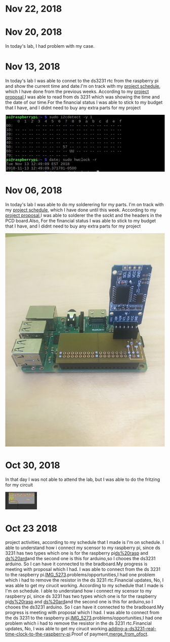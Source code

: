 # Nov 22, 2018 




#  Nov 20, 2018 
In today's lab, I had problem with my case. 
#  Nov 13, 2018 

In today's lab I was able to connet to the ds3231 rtc from the raspberry pi and show the current time and date.I'm on track with my [project schedule](https://github.com/rulaone/DS3231/blob/master/documentation/Rula%20Schedule.docx), which I have done from the previous weeks. According to my [project proposal](https://github.com/rulaone/DS3231/blob/master/RULAPR.xlsx),I was able to read from ds 3231 which was showing the time and the date of our time.For the financial status I was able to stick to my budget that I have, and I didnt need to buy any extra parts for my project 

![top](https://raw.githubusercontent.com/rulaone/DS3231/master/DS3231connection.PNG)

 # Nov 06, 2018
 
 In today's lab I was able to do my solderering for my parts. I'm on track with my [project schedule](https://github.com/rulaone/DS3231/blob/master/documentation/Rula%20Schedule.docx), which I have done until this week. According to my [project proposal](https://github.com/rulaone/DS3231/blob/master/RULAPR.xlsx),I was able to solderer the the sockt and the headers in the PCD board.Also, For the financial status I was able to stick to my budget that I have, and I didnt need to buy any extra parts for my project  

![IMG_5353](https://raw.githubusercontent.com/rulaone/DS3231/master/IMG_5353.JPG)



#  Oct 30, 2018

In that day I was not able to attend the lab, but I was able to do the fritzing for my circuit 
<p float ="left">
<img src= "https://raw.githubusercontent.com/rulaone/DS3231/master/Fritzing.PNG" width ="100"/>
 
 
# Oct 23 2018
project activities, according to my schedule that I made is I'm on schedule. I able to understand how i connect my scensor to my raspberry pi, since ds 3231 has two types which one is for the raspberry pi[ds%20rasp](https://raw.githubusercontent.com/rulaone/DS3231/master/ds%20rasp.jpg) and [ds%20ard](https://raw.githubusercontent.com/rulaone/DS3231/master/ds%20ard.jpg)and the second one is this for arduino,so I chooes the ds3231 arduino. So I can have it connected to the bradboard.My progress is meeting with proposal which I had. I was able to connect from the ds 3231 to the raspberry pi.[IMG_5273](https://raw.githubusercontent.com/rulaone/DS3231/master/IMG_5273.JPG).problems/opportunities,I had one problem which i had to remove the resistor in the ds 3231 rtc.Financial updates, No, I was able to get my cirucit working.
According to my schedule that I made is I'm on schedule. I able to understand how i connect my scensor to my raspberry pi, since ds 3231 has two types which one is for the raspberry pi[ds%20rasp](https://raw.githubusercontent.com/rulaone/DS3231/master/ds%20rasp.jpg) and [ds%20ard](https://raw.githubusercontent.com/rulaone/DS3231/master/ds%20ard.jpg)and the second one is this for arduino,so I chooes the ds3231 arduino. So I can have it connected to the bradboard.My progress is meeting with proposal which I had. I was able to connect from the ds 3231 to the raspberry pi.[IMG_5273](https://raw.githubusercontent.com/rulaone/DS3231/master/IMG_5273.JPG).problems/opportunities,I had one problem which i had to remove the resistor in the ds 3231 rtc.Financial updates, No, I was able to get my cirucit working.[adding-a-ds3231-real-time-clock-to-the-raspberry-pi](https://www.raspberrypi-spy.co.uk/2015/05/adding-a-ds3231-real-time-clock-to-the-raspberry-pi/).Proof of payment,[merge_from_ofoct](https://raw.githubusercontent.com/rulaone/DS3231/master/merge_from_ofoct.jpg).
  










</p>
